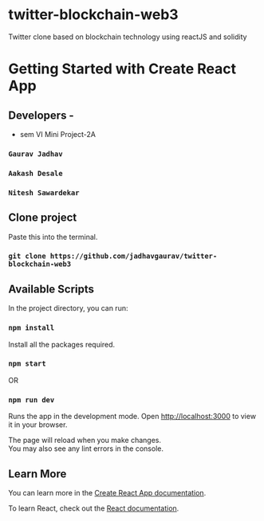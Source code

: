 # twitter-blockchain-web3
Twitter clone based on blockchain technology using reactJS and solidity

# Getting Started with Create React App

## Developers -

- sem VI Mini Project-2A

### `Gaurav Jadhav`

### `Aakash Desale`

### `Nitesh Sawardekar`

## Clone project

Paste this into the terminal.

### `git clone https://github.com/jadhavgaurav/twitter-blockchain-web3`

## Available Scripts

In the project directory, you can run:

### `npm install`

Install all the packages required.

### `npm start`

OR

### `npm run dev`

Runs the app in the development mode.
Open [http://localhost:3000](http://localhost:3000) to view it in your browser.

The page will reload when you make changes.\
You may also see any lint errors in the console.

## Learn More

You can learn more in the [Create React App documentation](https://facebook.github.io/create-react-app/docs/getting-started).

To learn React, check out the [React documentation](https://reactjs.org/).
